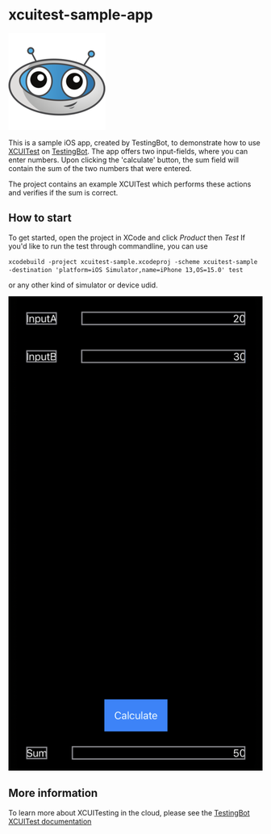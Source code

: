 # xcuitest-sample-app

![TestingBot logo](resources/testingbot-logo.png?raw=true "Logo")

This is a sample iOS app, created by TestingBot, to demonstrate how to use [XCUITest](https://developer.apple.com/library/archive/documentation/DeveloperTools/Conceptual/testing_with_xcode/chapters/09-ui_testing.html) on [TestingBot](https://testingbot.com).
The app offers two input-fields, where you can enter numbers.
Upon clicking the 'calculate' button, the sum field will contain the sum of the two numbers that were entered.

The project contains an example XCUITest which performs these actions and verifies if the sum is correct.

## How to start

To get started, open the project in XCode and click *Product* then *Test*
If you'd like to run the test through commandline, you can use 

```
xcodebuild -project xcuitest-sample.xcodeproj -scheme xcuitest-sample -destination 'platform=iOS Simulator,name=iPhone 13,OS=15.0' test
```

or any other kind of simulator or device udid.

![Screenshot XCUITest](resources/screenshot.png?raw=true "Screenshot")

## More information

To learn more about XCUITesting in the cloud, please see the [TestingBot XCUITest documentation](https://testingbot.com/support/xcuitest)
